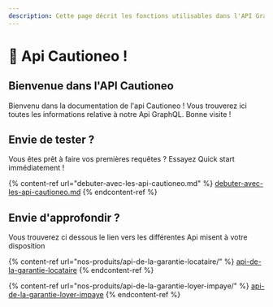 ```yaml
---
description: Cette page décrit les fonctions utilisables dans l'API GraphQL Cautioneo.
---
```


# 🏢 Api Cautioneo !

## Bienvenue dans l'API Cautioneo

Bienvenu dans la documentation de l'api Cautioneo ! Vous trouverez ici toutes les informations relative à notre Api GraphQL. Bonne visite !&#x20;

## Envie de tester ?

Vous êtes prêt à faire vos premières requêtes ? Essayez Quick start immédiatement !

{% content-ref url="debuter-avec-les-api-cautioneo.md" %}
[debuter-avec-les-api-cautioneo.md](debuter-avec-les-api-cautioneo.md)
{% endcontent-ref %}

## Envie d'approfondir ?&#x20;

Vous trouverez ci dessous le lien vers les différentes Api misent à votre disposition&#x20;

{% content-ref url="nos-produits/api-de-la-garantie-locataire/" %}
[api-de-la-garantie-locataire](nos-produits/api-de-la-garantie-locataire/)
{% endcontent-ref %}

{% content-ref url="nos-produits/api-de-la-garantie-loyer-impaye/" %}
[api-de-la-garantie-loyer-impaye](nos-produits/api-de-la-garantie-loyer-impaye/)
{% endcontent-ref %}
